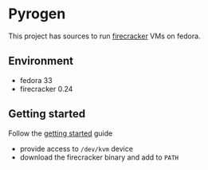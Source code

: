 # Pyrogen

This project has sources to run [firecracker](https://github.com/firecracker-microvm/firecracker) VMs on fedora.

## Environment

* fedora 33
* firecracker 0.24

## Getting started

Follow the [getting started](https://github.com/firecracker-microvm/firecracker/blob/master/docs/getting-started.md) guide
* provide access to `/dev/kvm` device
* download the firecracker binary and add to `PATH`
